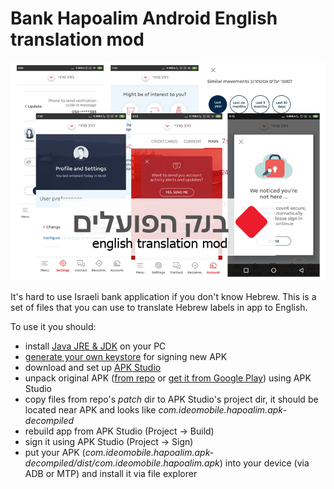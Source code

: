 # Bank Hapoalim Android English translation mod

![Attractive image](/screenshots/english.png)

It's hard to use Israeli bank application if you don't know Hebrew.
This is a set of files that you can use to translate Hebrew labels in app to English.

To use it you should:

  - install [Java JRE & JDK](https://www.oracle.com/java/technologies/javase-jdk14-downloads.html) on your PC
  - [generate your own keystore](https://stackoverflow.com/a/15330139) for signing new APK
  - download and set up [APK Studio](https://github.com/vaibhavpandeyvpz/apkstudio/releases)
  - unpack original APK ([from repo](https://github.com/3ap/hapoalim-english-apk/raw/master/com.ideomobile.hapoalim.apk) or [get it from Google Play](https://apps.evozi.com/apk-downloader/?id=com.ideomobile.hapoalim)) using APK Studio
  - copy files from repo's *patch* dir to APK Studio's project dir, it should be located near APK and looks like *com.ideomobile.hapoalim.apk-decompiled*
  - rebuild app from APK Studio (Project → Build)
  - sign it using APK Studio (Project → Sign)
  - put your APK (*com.ideomobile.hapoalim.apk-decompiled/dist/com.ideomobile.hapoalim.apk*) into your device (via ADB or MTP) and install it via file explorer
